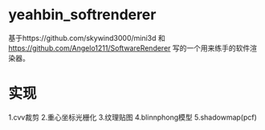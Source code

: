 # yeahbin_softrenderer
基于https://github.com/skywind3000/mini3d 和 https://github.com/Angelo1211/SoftwareRenderer 写的一个用来练手的软件渲染器。
# 实现
1.cvv裁剪
2.重心坐标光栅化
3.纹理贴图
4.blinnphong模型
5.shadowmap(pcf)
